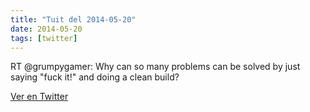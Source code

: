 ```yaml
---
title: "Tuit del 2014-05-20"
date: 2014-05-20
tags: [twitter]
---
```


RT @grumpygamer: Why can so many problems can be solved by just saying "fuck it!" and doing a clean build?



[Ver en Twitter](https://twitter.com/i/web/status/468599488282894336)

